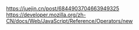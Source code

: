 <!--
 * @description: 
 * @author: xiangrong.liu
 * @Date: 2021-04-29 17:57:53
 * @LastEditors: xiangrong.liu
 * @LastEditTime: 2021-04-29 17:58:06
-->
https://juejin.cn/post/6844903704663949325
https://developer.mozilla.org/zh-CN/docs/Web/JavaScript/Reference/Operators/new